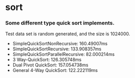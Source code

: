 # sort
### Some different type quick sort implements.
Test data set is random generated, and the size is 1024000.

- SimpleQuickSortNonRecursive: 160.49007ms
- SimpleQuickSortRecursive: 133.908357ms
- SimpleQuickSortParallelRecursive: 82.000214ms
- 3 Way-QuickSort: 126.305748ms
- Dual Pivot QuickSort: 157.054738ms
- General 4-Way QuickSort: 122.222119ms
